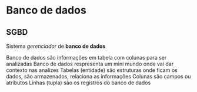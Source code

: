 # Banco de dados

## SGBD
Sistema *gerenciador* de **banco de dados**


 
Banco de dados são informações em tabela com colunas para ser analizadas
Banco de dados respresenta um mini mundo onde vai dar contexto nas analizes
Tabelas (entidade) são estruturas onde ficam os dados, são armazenados, relaciona as informações
Colunas são campos ou atributos
Linhas (tupla) são os registros do banco de dados